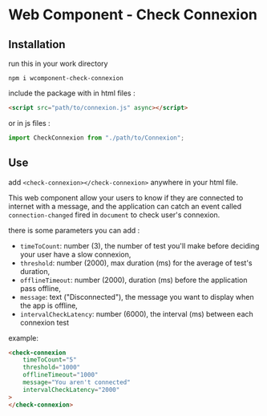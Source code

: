 # Web Component - Check Connexion

## Installation

run this in your work directory

```
npm i wcomponent-check-connexion
```

include the package with in html files :

```html
<script src="path/to/connexion.js" async></script>
```

or in js files :

```js
import CheckConnexion from "./path/to/Connexion";
```

    
## Use 

add `<check-connexion></check-connexion>` anywhere in your html file. 

This web component allow your users to know if they are connected to internet with a message, and the application can catch an event called `connection-changed` fired in `document` to check user's connexion.

there is some parameters you can add : 

- `timeToCount`: number (3), the number of test you'll make before deciding your user have a slow connexion,
- `threshold`: number (2000), max duration (ms) for the average of test's duration,
- `offlineTimeout`: number (2000), duration (ms) before the application pass offline,
- `message`: text ("Disconnected"), the message you want to display when the app is offline,
- `intervalCheckLatency`: number (6000), the interval (ms) between each connexion test

example: 

```html
<check-connexion 
    timeToCount="5" 
    threshold="1000" 
    offlineTimeout="1000" 
    message="You aren't connected" 
    intervalCheckLatency="2000"
>
</check-connexion>
```